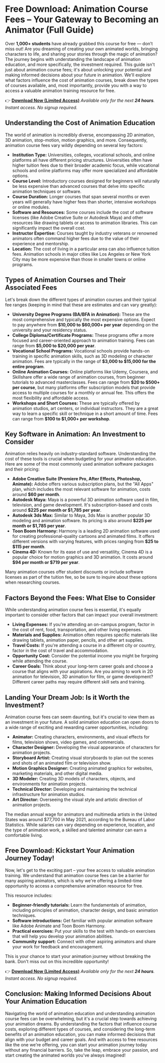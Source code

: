 # Free Download: Animation Course Fees – Your Gateway to Becoming an Animator (Full Guide)

Over **1,000+ students** have already grabbed this course for free — don’t miss out! Are you dreaming of creating your own animated worlds, bringing characters to life, and sharing your stories through the magic of animation? The journey begins with understanding the landscape of animation education, and more specifically, the investment required. This guide isn't just about animation course fees; it's about unlocking your potential and making informed decisions about your future in animation. We'll explore what factors influence the cost of animation courses, break down the types of courses available, and, most importantly, provide you with a way to access a valuable animation training resource for free.

👉 [**Download Now (Limited Access)**](https://udemywork.com/animation-course-fees)
_Available only for the next **24 hours**. Instant access. No signup required._

## Understanding the Cost of Animation Education

The world of animation is incredibly diverse, encompassing 2D animation, 3D animation, stop-motion, motion graphics, and more. Consequently, animation course fees vary wildly depending on several key factors:

*   **Institution Type:** Universities, colleges, vocational schools, and online platforms all have different pricing structures. Universities often have higher tuition fees due to their broader academic focus, while vocational schools and online platforms may offer more specialized and affordable options.
*   **Course Level:** Introductory courses designed for beginners will naturally be less expensive than advanced courses that delve into specific animation techniques or software.
*   **Course Duration:** Longer courses that span several months or even years will generally have higher fees than shorter, intensive workshops or online modules.
*   **Software and Resources:** Some courses include the cost of software licenses (like Adobe Creative Suite or Autodesk Maya) and other resources like drawing tablets or access to animation libraries. This can significantly impact the overall cost.
*   **Instructor Expertise:** Courses taught by industry veterans or renowned animators often command higher fees due to the value of their experience and mentorship.
*   **Location:** The cost of living in a particular area can also influence tuition fees. Animation schools in major cities like Los Angeles or New York City may be more expensive than those in smaller towns or online programs.

## Types of Animation Courses and Their Associated Fees

Let's break down the different types of animation courses and their typical fee ranges (keeping in mind that these are estimates and can vary greatly):

*   **University Degree Programs (BA/BFA in Animation):** These are the most comprehensive and typically the most expensive options. Expect to pay anywhere from **$10,000 to $60,000+ per year** depending on the university and your residency status.
*   **College Diploma/Certificate Programs:** These programs offer a more focused and career-oriented approach to animation training. Fees can range from **$5,000 to $20,000 per year**.
*   **Vocational School Programs:** Vocational schools provide hands-on training in specific animation skills, such as 3D modeling or character animation. Fees are typically in the range of **$3,000 to $15,000 for the entire program**.
*   **Online Animation Courses:** Online platforms like Udemy, Coursera, and Skillshare offer a wide range of animation courses, from beginner tutorials to advanced masterclasses. Fees can range from **$20 to $500+ per course**, but many platforms offer subscription models that provide access to multiple courses for a monthly or annual fee. This offers the most flexibility and affordable access.
*   **Workshops and Short Courses:** These are typically offered by animation studios, art centers, or individual instructors. They are a great way to learn a specific skill or technique in a short amount of time. Fees can range from **$100 to $1,000+ per workshop**.

## Key Software in Animation: An Investment to Consider

Animation relies heavily on industry-standard software. Understanding the cost of these tools is crucial when budgeting for your animation education. Here are some of the most commonly used animation software packages and their pricing:

*   **Adobe Creative Suite (Premiere Pro, After Effects, Photoshop, Animate):** Adobe offers various subscription plans, but the "All Apps" plan, which includes the most relevant software for animation, costs around **$60 per month**.
*   **Autodesk Maya:** Maya is a powerful 3D animation software used in film, television, and game development. It's subscription-based and costs around **$225 per month or $1,785 per year**.
*   **Autodesk 3ds Max:** Similar to Maya, 3ds Max is another popular 3D modeling and animation software. Its pricing is also around **$225 per month or $1,785 per year**.
*   **Toon Boom Harmony:** Harmony is a leading 2D animation software used for creating professional-quality cartoons and animated films. It offers different versions with varying features, with prices ranging from **$25 to $115 per month**.
*   **Cinema 4D:** Known for its ease of use and versatility, Cinema 4D is a popular choice for motion graphics and 3D animation. It costs around **$94 per month or $719 per year**.

Many animation courses offer student discounts or include software licenses as part of the tuition fee, so be sure to inquire about these options when researching courses.

## Factors Beyond the Fees: What Else to Consider

While understanding animation course fees is essential, it's equally important to consider other factors that can impact your overall investment:

*   **Living Expenses:** If you're attending an on-campus program, factor in the cost of rent, food, transportation, and other living expenses.
*   **Materials and Supplies:** Animation often requires specific materials like drawing tablets, animation paper, pencils, and other art supplies.
*   **Travel Costs:** If you're attending a course in a different city or country, factor in the cost of travel and accommodation.
*   **Opportunity Cost:** Consider the potential income you might be forgoing while attending the course.
*   **Career Goals:** Think about your long-term career goals and choose a course that aligns with your aspirations. Are you aiming to work in 2D animation for television, 3D animation for film, or game development? Different career paths may require different skill sets and training.

## Landing Your Dream Job: Is it Worth the Investment?

Animation course fees can seem daunting, but it's crucial to view them as an investment in your future. A solid animation education can open doors to a wide range of exciting and rewarding career opportunities, including:

*   **Animator:** Creating characters, environments, and visual effects for films, television shows, video games, and commercials.
*   **Character Designer:** Developing the visual appearance of characters for animation projects.
*   **Storyboard Artist:** Creating visual storyboards to plan out the scenes and shots of an animated film or television show.
*   **Motion Graphics Designer:** Creating animated graphics for websites, marketing materials, and other digital media.
*   **3D Modeler:** Creating 3D models of characters, objects, and environments for animation projects.
*   **Technical Director:** Developing and maintaining the technical infrastructure for animation studios.
*   **Art Director:** Overseeing the visual style and artistic direction of animation projects.

The median annual wage for animators and multimedia artists in the United States was around $77,700 in May 2021, according to the Bureau of Labor Statistics. While salaries can vary depending on experience, location, and the type of animation work, a skilled and talented animator can earn a comfortable living.

## Free Download: Kickstart Your Animation Journey Today!

Now, let's get to the exciting part – your free access to valuable animation training. We understand that animation course fees can be a barrier for many aspiring animators, which is why we're offering a limited-time opportunity to access a comprehensive animation resource for free.

This resource includes:

*   **Beginner-friendly tutorials:** Learn the fundamentals of animation, including principles of animation, character design, and basic animation techniques.
*   **Software introductions:** Get familiar with popular animation software like Adobe Animate and Toon Boom Harmony.
*   **Practical exercises:** Put your skills to the test with hands-on exercises that will help you develop your animation abilities.
*   **Community support:** Connect with other aspiring animators and share your work for feedback and encouragement.

This is your chance to start your animation journey without breaking the bank. Don't miss out on this incredible opportunity!

👉 [**Download Now (Limited Access)**](https://udemywork.com/animation-course-fees)
_Available only for the next **24 hours**. Instant access. No signup required._

## Conclusion: Making Informed Decisions About Your Animation Education

Navigating the world of animation education and understanding animation course fees can be overwhelming, but it's a crucial step towards achieving your animation dreams. By understanding the factors that influence course costs, exploring different types of courses, and considering the long-term benefits of an animation education, you can make informed decisions that align with your budget and career goals. And with access to free resources like the one we're offering, you can start your animation journey today without any financial barriers. So, take the leap, embrace your passion, and start creating the animated worlds you've always imagined!
